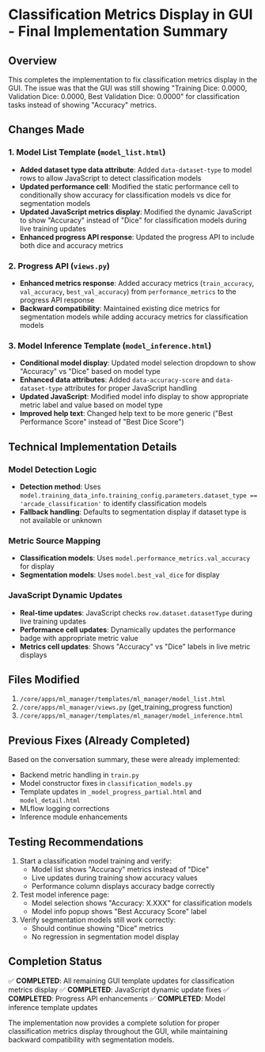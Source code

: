 # Classification Metrics Display in GUI - Final Implementation Summary

## Overview
This completes the implementation to fix classification metrics display in the GUI. The issue was that the GUI was still showing "Training Dice: 0.0000, Validation Dice: 0.0000, Best Validation Dice: 0.0000" for classification tasks instead of showing "Accuracy" metrics.

## Changes Made

### 1. Model List Template (`model_list.html`)
- **Added dataset type data attribute**: Added `data-dataset-type` to model rows to allow JavaScript to detect classification models
- **Updated performance cell**: Modified the static performance cell to conditionally show accuracy for classification models vs dice for segmentation models
- **Updated JavaScript metrics display**: Modified the dynamic JavaScript to show "Accuracy" instead of "Dice" for classification models during live training updates
- **Enhanced progress API response**: Updated the progress API to include both dice and accuracy metrics

### 2. Progress API (`views.py`)
- **Enhanced metrics response**: Added accuracy metrics (`train_accuracy`, `val_accuracy`, `best_val_accuracy`) from `performance_metrics` to the progress API response
- **Backward compatibility**: Maintained existing dice metrics for segmentation models while adding accuracy metrics for classification models

### 3. Model Inference Template (`model_inference.html`)
- **Conditional model display**: Updated model selection dropdown to show "Accuracy" vs "Dice" based on model type
- **Enhanced data attributes**: Added `data-accuracy-score` and `data-dataset-type` attributes for proper JavaScript handling
- **Updated JavaScript**: Modified model info display to show appropriate metric label and value based on model type
- **Improved help text**: Changed help text to be more generic ("Best Performance Score" instead of "Best Dice Score")

## Technical Implementation Details

### Model Detection Logic
- **Detection method**: Uses `model.training_data_info.training_config.parameters.dataset_type == 'arcade_classification'` to identify classification models
- **Fallback handling**: Defaults to segmentation display if dataset type is not available or unknown

### Metric Source Mapping
- **Classification models**: Uses `model.performance_metrics.val_accuracy` for display
- **Segmentation models**: Uses `model.best_val_dice` for display

### JavaScript Dynamic Updates
- **Real-time updates**: JavaScript checks `row.dataset.datasetType` during live training updates
- **Performance cell updates**: Dynamically updates the performance badge with appropriate metric value
- **Metrics cell updates**: Shows "Accuracy" vs "Dice" labels in live metric displays

## Files Modified
1. `/core/apps/ml_manager/templates/ml_manager/model_list.html`
2. `/core/apps/ml_manager/views.py` (get_training_progress function)
3. `/core/apps/ml_manager/templates/ml_manager/model_inference.html`

## Previous Fixes (Already Completed)
Based on the conversation summary, these were already implemented:
- Backend metric handling in `train.py`
- Model constructor fixes in `classification_models.py`
- Template updates in `_model_progress_partial.html` and `model_detail.html`
- MLflow logging corrections
- Inference module enhancements

## Testing Recommendations
1. Start a classification model training and verify:
   - Model list shows "Accuracy" metrics instead of "Dice"
   - Live updates during training show accuracy values
   - Performance column displays accuracy badge correctly
2. Test model inference page:
   - Model selection shows "Accuracy: X.XXX" for classification models
   - Model info popup shows "Best Accuracy Score" label
3. Verify segmentation models still work correctly:
   - Should continue showing "Dice" metrics
   - No regression in segmentation model display

## Completion Status
✅ **COMPLETED**: All remaining GUI template updates for classification metrics display
✅ **COMPLETED**: JavaScript dynamic update fixes
✅ **COMPLETED**: Progress API enhancements
✅ **COMPLETED**: Model inference template updates

The implementation now provides a complete solution for proper classification metrics display throughout the GUI, while maintaining backward compatibility with segmentation models.

